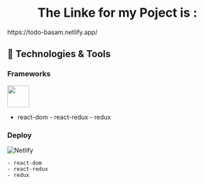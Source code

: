 ## 

<h1 align="center" >The Linke for my Poject is :</h1>
    https://todo-basam.netlify.app/

## 🔧 Technologies & Tools

### Frameworks
<code><a href="https://reactjs.org/" target="_blank"><img height="50" src="https://www.vectorlogo.zone/logos/reactjs/reactjs-ar21.svg"></a></code>
   - react-dom
    - react-redux
    - redux



### Deploy
![Netlify](https://img.shields.io/badge/-Netlify-000000?style=flat-square&logo=netlify)

    - react-dom
    - react-redux
    - redux

